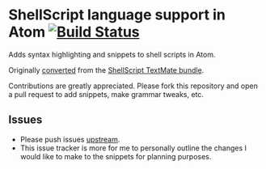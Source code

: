# ShellScript language support in Atom [![Build Status](https://travis-ci.org/atom/language-shellscript.svg?branch=master)](https://travis-ci.org/atom/language-shellscript)

Adds syntax highlighting and snippets to shell scripts in Atom.

Originally [converted](http://atom.io/docs/latest/converting-a-text-mate-bundle)
from the [ShellScript TextMate bundle](https://github.com/textmate/shellscript.tmbundle).

Contributions are greatly appreciated. Please fork this repository and open a
pull request to add snippets, make grammar tweaks, etc.

## Issues

* Please push issues [upstream](https://github.com/atom/language-shellscript).
* This issue tracker is more for me to personally outline the changes I would like to make to the snippets for planning purposes.
